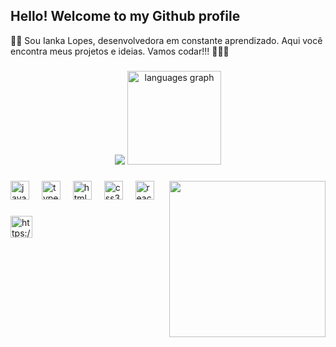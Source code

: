 ## Hello! Welcome to my Github profile 
✌🏻 Sou Ianka Lopes, desenvolvedora em constante aprendizado. Aqui você encontra meus projetos e ideias. Vamos codar!!!
👩🏻‍💻

###

<div align="center">
  <img src="https://github-readme-stats.vercel.app/api?username=iankalps&show_icons=true&hide=contribs,prs&cache_seconds=86400&theme=vue"  />
  <img src="https://github-readme-stats.vercel.app/api/top-langs?username=iankalps&locale=en&hide_title=false&layout=compact&card_width=320&langs_count=5&theme=vue&hide_border=false" height="150" alt="languages graph"  />
</div>

###

<img align="right" height="250" src="https://img1.picmix.com/output/stamp/normal/4/4/1/3/2613144_8dbe2.gif"  />

###

<div align="left">
  <img src="https://cdn.jsdelivr.net/gh/devicons/devicon/icons/javascript/javascript-original.svg" height="30" alt="javascript logo"  />
  <img width="12" />
  <img src="https://cdn.jsdelivr.net/gh/devicons/devicon/icons/typescript/typescript-original.svg" height="30" alt="typescript logo"  />
  <img width="12" />
  <img src="https://cdn.jsdelivr.net/gh/devicons/devicon/icons/html5/html5-original.svg" height="30" alt="html5 logo"  />
  <img width="12" />
  <img src="https://cdn.jsdelivr.net/gh/devicons/devicon/icons/css3/css3-original.svg" height="30" alt="css3 logo"  />
  <img width="12" />
  <img src="https://cdn.jsdelivr.net/gh/devicons/devicon/icons/mysql/mysql-original.svg" height="30" alt="react logo"  />
  <img width="12" />
</div>

###

<div align="left">
  <img src="https://img.shields.io/static/v1?message=LinkedIn&logo=linkedin&label=&color=0077B5&logoColor=white&labelColor=&style=for-the-badge" height="35" alt="https://www.linkedin.com/in/ianka-lopes-304306253/"/>
</div>

###

<br clear="both">
